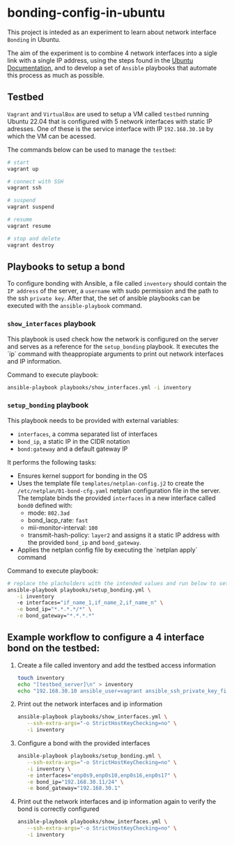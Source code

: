 # bonding-config-in-ubuntu

This project is inteded as an experiment to learn about network interface `Bonding` in Ubuntu.

The aim of the experiment is to combine 4 network interfaces into a sigle link with a single IP address, using the steps found in the [Ubuntu Documentation](https://help.ubuntu.com/community/UbuntuBonding), and to develop a set of `Ansible` playbooks that automate this process as much as possible.


## Testbed 

`Vagrant` and `VirtualBox` are used to setup a VM called `testbed` running Ubuntu 22.04 that is configured with 5 network interfaces with static IP adresses. One of these is the service interface with IP `192.168.30.10` by which the VM can be acessed.


The commands below can be used to manage the `testbed`:
```bash
# start
vagrant up

# connect with SSH
vagrant ssh

# suspend
vagrant suspend

# resume
vagrant resume

# stop and delete
vagrant destroy
```

## Playbooks to setup a bond

To configure bonding with Ansible, a file called `inventory` should contain the `IP address` of the server, a `username` with sudo permission and the path to the ssh `private key`. After that, the set of ansible playbooks can be executed with the `ansible-playbook` command.

### `show_interfaces` playbook
This playbook is used check how the network is configured on the server and serves as a reference for the `setup_bonding` playbook. It executes the ´ip´ command with theappropiate arguments to print out network interfaces and IP information.

Command to execute playbook:
```bash
ansible-playbook playbooks/show_interfaces.yml -i inventory 
```


### `setup_bonding` playbook
This playbook needs to be provided with external variables: 
- `interfaces`, a comma separated list of interfaces 
- `bond_ip`, a static IP in the CIDR notation 
- `bond:gateway` and a default gateway IP 

It performs the following tasks:
- Ensures kernel support for bonding in the OS
- Uses the template file `templates/netplan-config.j2` to create the `/etc/netplan/01-bond-cfg.yaml` netplan configuration file in the server.
  The template binds the provided `interfaces` in a new interface called `bond0` defined with:
   - mode: `802.3ad`
   - bond_lacp_rate: `fast`
   - mii-monitor-interval: `100`
   - transmit-hash-policy: `layer2`
  and assigns it a static IP address with the provided `bond_ip` and `bond_gateway`.
- Applies the netplan config file by executing the ´netplan apply´ command

Command to execute playbook:
```bash
# replace the placholders with the intended values and run below to setup the bond
ansible-playbook playbooks/setup_bonding.yml \
   -i inventory 
   -e interfaces="if_name_1,if_name_2,if_name_n" \
   -e bond_ip="*.*.*.*/*" \
   -e bond_gateway="*.*.*.*" 
```


## Example workflow to configure a 4 interface bond on the testbed:
1. Create a file called inventory and add the testbed access information
   ```bash
   touch inventory
   echo "[testbed_server]\n" > inventory
   echo "192.168.30.10 ansible_user=vagrant ansible_ssh_private_key_file=.vagrant/machines/testbed/virtualbox/private_key\n" >> inventory
   ```

2. Print out the network interfaces and ip information
   ```bash
   ansible-playbook playbooks/show_interfaces.yml \
      --ssh-extra-args="-o StrictHostKeyChecking=no" \
      -i inventory 
   ```

3. Configure a bond with the provided interfaces
   ```bash
   ansible-playbook playbooks/setup_bonding.yml \
      --ssh-extra-args="-o StrictHostKeyChecking=no" \
      -i inventory \
      -e interfaces="enp0s9,enp0s10,enp0s16,enp0s17" \
      -e bond_ip="192.168.30.11/24" \
      -e bond_gateway="192.168.30.1" 
   ```

4. Print out the network interfaces and ip information again to verify the bond is correctly configured
   ```bash
   ansible-playbook playbooks/show_interfaces.yml \
      --ssh-extra-args="-o StrictHostKeyChecking=no" \
      -i inventory 
   ```
  
